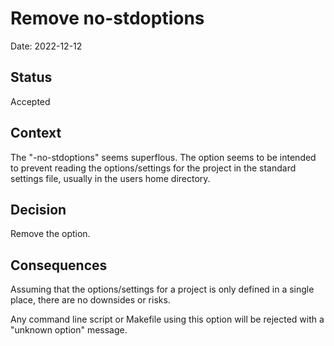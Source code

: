 # Remove no-stdoptions

Date: 2022-12-12

## Status

Accepted

## Context

The "-no-stdoptions" seems superflous. The option seems to be intended
to prevent reading the options/settings for the project in the
standard settings file, usually in the users home directory.

## Decision

Remove the option.

## Consequences

Assuming that the options/settings for a project is only defined in a
single place, there are no downsides or risks.

Any command line script or Makefile using this option will be rejected
with a "unknown option" message.
